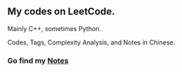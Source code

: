 ## My codes on LeetCode.

Mainly C++, sometimes Python.  

Codes, Tags, Complexity Analysis, and Notes in Chinese.

### Go find my [Notes](http://zhyack.cn/posts/zhy/codes/LeetCode%E6%94%BB%E7%95%A5%E8%BF%9B%E5%BA%A6)